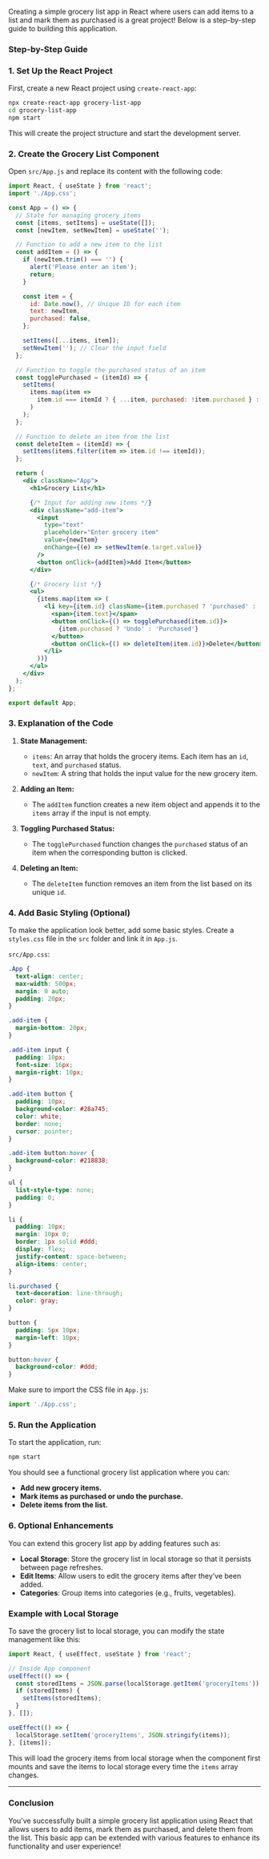 Creating a simple grocery list app in React where users can add items to a list and mark them as purchased is a great project! Below is a step-by-step guide to building this application.

### Step-by-Step Guide

### 1. Set Up the React Project

First, create a new React project using `create-react-app`:

```bash
npx create-react-app grocery-list-app
cd grocery-list-app
npm start
```

This will create the project structure and start the development server.

### 2. Create the Grocery List Component

Open `src/App.js` and replace its content with the following code:

```jsx
import React, { useState } from 'react';
import './App.css';

const App = () => {
  // State for managing grocery items
  const [items, setItems] = useState([]);
  const [newItem, setNewItem] = useState('');

  // Function to add a new item to the list
  const addItem = () => {
    if (newItem.trim() === '') {
      alert('Please enter an item');
      return;
    }

    const item = {
      id: Date.now(), // Unique ID for each item
      text: newItem,
      purchased: false,
    };

    setItems([...items, item]);
    setNewItem(''); // Clear the input field
  };

  // Function to toggle the purchased status of an item
  const togglePurchased = (itemId) => {
    setItems(
      items.map(item =>
        item.id === itemId ? { ...item, purchased: !item.purchased } : item
      )
    );
  };

  // Function to delete an item from the list
  const deleteItem = (itemId) => {
    setItems(items.filter(item => item.id !== itemId));
  };

  return (
    <div className="App">
      <h1>Grocery List</h1>

      {/* Input for adding new items */}
      <div className="add-item">
        <input
          type="text"
          placeholder="Enter grocery item"
          value={newItem}
          onChange={(e) => setNewItem(e.target.value)}
        />
        <button onClick={addItem}>Add Item</button>
      </div>

      {/* Grocery list */}
      <ul>
        {items.map(item => (
          <li key={item.id} className={item.purchased ? 'purchased' : ''}>
            <span>{item.text}</span>
            <button onClick={() => togglePurchased(item.id)}>
              {item.purchased ? 'Undo' : 'Purchased'}
            </button>
            <button onClick={() => deleteItem(item.id)}>Delete</button>
          </li>
        ))}
      </ul>
    </div>
  );
};

export default App;
```

### 3. Explanation of the Code

1. **State Management:**
   - `items`: An array that holds the grocery items. Each item has an `id`, `text`, and `purchased` status.
   - `newItem`: A string that holds the input value for the new grocery item.

2. **Adding an Item:**
   - The `addItem` function creates a new item object and appends it to the `items` array if the input is not empty.

3. **Toggling Purchased Status:**
   - The `togglePurchased` function changes the `purchased` status of an item when the corresponding button is clicked.

4. **Deleting an Item:**
   - The `deleteItem` function removes an item from the list based on its unique `id`.

### 4. Add Basic Styling (Optional)

To make the application look better, add some basic styles. Create a `styles.css` file in the `src` folder and link it in `App.js`.

`src/App.css`:

```css
.App {
  text-align: center;
  max-width: 500px;
  margin: 0 auto;
  padding: 20px;
}

.add-item {
  margin-bottom: 20px;
}

.add-item input {
  padding: 10px;
  font-size: 16px;
  margin-right: 10px;
}

.add-item button {
  padding: 10px;
  background-color: #28a745;
  color: white;
  border: none;
  cursor: pointer;
}

.add-item button:hover {
  background-color: #218838;
}

ul {
  list-style-type: none;
  padding: 0;
}

li {
  padding: 10px;
  margin: 10px 0;
  border: 1px solid #ddd;
  display: flex;
  justify-content: space-between;
  align-items: center;
}

li.purchased {
  text-decoration: line-through;
  color: gray;
}

button {
  padding: 5px 10px;
  margin-left: 10px;
}

button:hover {
  background-color: #ddd;
}
```

Make sure to import the CSS file in `App.js`:

```jsx
import './App.css';
```

### 5. Run the Application

To start the application, run:

```bash
npm start
```

You should see a functional grocery list application where you can:
- **Add new grocery items.**
- **Mark items as purchased or undo the purchase.**
- **Delete items from the list.**

### 6. Optional Enhancements

You can extend this grocery list app by adding features such as:
- **Local Storage**: Store the grocery list in local storage so that it persists between page refreshes.
- **Edit Items**: Allow users to edit the grocery items after they’ve been added.
- **Categories**: Group items into categories (e.g., fruits, vegetables).

### Example with Local Storage

To save the grocery list to local storage, you can modify the state management like this:

```javascript
import React, { useEffect, useState } from 'react';

// Inside App component
useEffect(() => {
  const storedItems = JSON.parse(localStorage.getItem('groceryItems'));
  if (storedItems) {
    setItems(storedItems);
  }
}, []);

useEffect(() => {
  localStorage.setItem('groceryItems', JSON.stringify(items));
}, [items]);
```

This will load the grocery items from local storage when the component first mounts and save the items to local storage every time the `items` array changes.

---

### Conclusion

You’ve successfully built a simple grocery list application using React that allows users to add items, mark them as purchased, and delete them from the list. This basic app can be extended with various features to enhance its functionality and user experience!
